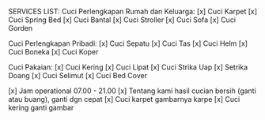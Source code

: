 SERVICES LIST:
Cuci Perlengkapan Rumah dan Keluarga:
[x] Cuci Karpet
[x] Cuci Spring Bed
[x] Cuci Bantal
[x] Cuci Stroller
[x] Cuci Sofa
[x] Cuci Gorden

Cuci Perlengkapan Pribadi:
[x] Cuci Sepatu
[x] Cuci Tas
[x] Cuci Helm
[x] Cuci Boneka
[x] Cuci Koper

Cuci Pakaian:
[x] Cuci Kering
[x] Cuci Lipat
[x] Cuci Strika Uap
[x] Setrika Doang
[x] Cuci Selimut
[x] Cuci Bed Cover



[x] Jam operational 07.00 - 21.00
[x] Tentang kami hasil cucian bersih (ganti atau buang), ganti dgn cepat
[x] Cuci karpet gambarnya karpe
[x] Cuci kering ganti gambar
